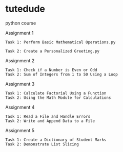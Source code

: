 # tutedude
python course

Assignment 1 

    Task 1: Perform Basic Mathematical Operations.py

    Task 2: Create a Personalized Greeting.py

Assignment 2

    Task 1: Check if a Number is Even or Odd
    Task 2: Sum of Integers from 1 to 50 Using a Loop

Assignment 3

    Task 1: Calculate Factorial Using a Function 
    Task 2: Using the Math Module for Calculations

Assignment 4

    Task 1: Read a File and Handle Errors 
    Task 2: Write and Append Data to a File

Assignment 5

    Task 1: Create a Dictionary of Student Marks
    Task 2: Demonstrate List Slicing 
